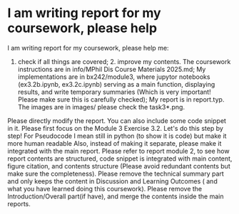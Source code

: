 # I am writing report for my coursework, please help

I am writing report for my coursework, please help me: 
1. check if all things are covered; 2. improve my contents. The coursework instructions are in info/MPhil Dis Course Materials 2025.md; My implementations are  in bx242/module3, where jupytor notebooks (ex3.2b.ipynb, ex3.2c.ipynb) serving as a main function, displaying results, and write temporary summaries (Which is very important! Please make sure this is carefully checked); My report is in report.typ. The images are in images/ please check the task3*.png.

Please directly modify the report. You can also include some code snippet in it.
Please first focus on the Module 3 Exercise 3.2. Let's do this step by step!
For Pseudocode I mean still in python (to show it is code) but make it more human readable
Also, instead of making it separate, please make it integrated with the main report.
Please refer to report module 2, to see how report contents are structured, code snippet is integrated with main content, figure citation, and contents structure (Please avoid redundant contents but make sure the completeness).
Please remove the technical summary part and only keeps the content in Discussion and Learning Outcomes ( and what you have learned doing this coursework). Please remove the Introduction/Overall part(if have), and merge the contents inside the main reports.